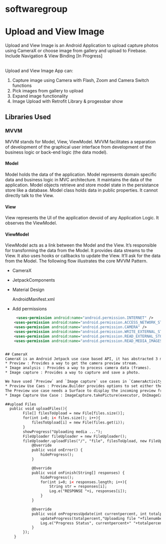 # softwaregroup

# Upload and View Image
Upload and View Image is an Android Application to upload capture photos using CameraX or choose image from gallery and upload to Firebase.
Include Navigation  & View Binding [In Progress]

<br>Upload and View Image App can:

1. Capture image using Camera with Flash, Zoom and Camera Switch functions
2. Pick images from gallery to upload
3. Expand image functionality
4. Image Upload with Retrofit Library & progessbar show
   
## Libraries Used

### MVVM
MVVM stands for Model, View, ViewModel. MVVM facilitates a separation of development of the graphical user interface from development of the business logic or back-end logic (the data model). 

#### Model
Model holds the data of the application. Model represents domain specific data and business logic in MVC architecture. It maintains the data of the application. Model objects retrieve and store model state in the persistance store like a database. Model class holds data in public properties. It cannot directly talk to the View.
#### View
View represents the UI of the application devoid of any Application Logic. It observes the ViewModel.
#### ViewModel
ViewModel acts as a link between the Model and the View. It’s responsible for transforming the data from the Model. It provides data streams to the View. It also uses hooks or callbacks to update the View. It’ll ask for the data from the Model.
The following flow illustrates the core MVVM Pattern.
* CameraX
* JetpackComponents
* Material Design

  AndroidManifest.xml

* Add permissions
```xml
     <uses-permission android:name="android.permission.INTERNET" />
    <uses-permission android:name="android.permission.ACCESS_NETWORK_STATE" />
    <uses-permission android:name="android.permission.CAMERA" />
    <uses-permission android:name="android.permission.WRITE_EXTERNAL_STORAGE" />
    <uses-permission android:name="android.permission.READ_EXTERNAL_STORAGE" />
    <uses-permission android:name="android.permission.READ_MEDIA_IMAGES" />


## CameraX
CameraX is an Android Jetpack use case based API, it has abstracted 3 main handles which you can use to interact with the camera: Preview, Image analysis and Image capture. Choosing which use case(s) to use depends on what you intend to use the camera for
* Preview : Provides a way to get the camera preview stream.
* Image analysis : Provides a way to process camera data (frames).
* Image capture : Provides a way to capture and save a photo.

We have used `Preview` and `Image capture` use cases in `CameraActivity`. They have been implemented by : 
* Preview Use Caes : Preview.Builder provides options to set either the target aspect ratio or resolution to be used. The rotation can also be configured, which should typically match the device’s orientation. 
The Preview use case needs a Surface to display the incoming preview frames it receives from the camera. You can provide a Surface by calling `Preview.setSurfaceProvider(SurfaceProvider)`, the SurfaceProvider passes the preview Surface to be used by the camera.
* Image Capture Use Case : ImageCapture.takePicture(executor, OnImageCapturedCallback), if the image is successfully captured, onCaptureSuccess() is called with an ImageProxy that wraps the capture image. If the image capture fails, onError() is invoked with the type of the error. Both callbacks are run in the passed in Executor, if they need to run on the main thread, pass in the main thread Executor. ImageCapture.Builder allows to set the flash mode to be used when taking a photo, it can be one of the following: FLASH_MODE_ON, FLASH_MODE_OFF or FLASH_MODE_AUTO.

##upload Files
  public void uploadFiles(){
        File[] filesToUpload = new File[files.size()];
        for(int i=0; i< files.size(); i++){
            filesToUpload[i] = new File(files.get(i));
        }
        showProgress("Uploading media ...");
        FileUploader fileUploader = new FileUploader();
        fileUploader.uploadFiles("/", "file", filesToUpload, new FileUploader.FileUploaderCallback() {
            @Override
            public void onError() {
                hideProgress();
            }

            @Override
            public void onFinish(String[] responses) {
                hideProgress();
                for(int i=0; i< responses.length; i++){
                    String str = responses[i];
                    Log.e("RESPONSE "+i, responses[i]);
                }
            }

            @Override
            public void onProgressUpdate(int currentpercent, int totalpercent, int filenumber) {
                updateProgress(totalpercent,"Uploading file "+filenumber,"");
                Log.e("Progress Status", currentpercent+" "+totalpercent+" "+filenumber);
            }
        });
    }

